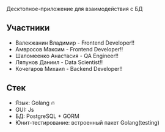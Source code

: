 Десктопное-приложение для взаимодействия с БД

## Участники

- Валекжанин Владимир - Frontend Developer!!
- Амвросов Максим - Frontend Developer!!
- Шаломеенко Анастасия - QA Engineer!!
- Ляпунов Даниил - Data Scientist!!
- Кочегаров Михаил - Backend Developer!!

## Стек

- Язык: Golang :fire:
- GUI: Js
- БД: PostgreSQL + GORM
- Юнит-тестирование: встроенный пакет Golang(testing)
